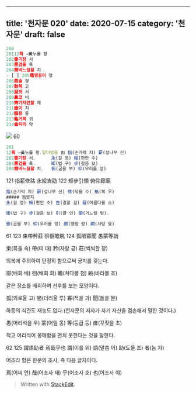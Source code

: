 ---
title: '천자문 020'
date: 2020-07-15
category: '천자문'
draft: false
----
```js
200
20112획 →黃누를 황
202黍기장 서
203黑검을 흑
204黹바느질할 치
- [ ] 205黽맹꽁이 맹
206鼎솥 정
207鼓북 고
208鼠쥐 서
209鼻코 비
210齊가지런할 제
211齒이 치
212龍용 룡
213龜거북 귀
214龠피리 약
```
![](https://i.ibb.co/NVL9xqL/Screen-Shot-2020-07-15-at-10-26-30-AM.png)
60
```js
201
12획 →黃누를 황.말미암을 由 指(손가락 지) 薪(섶나무 신)
202黍기장 서.      永(길 영) 綏(편안 수)
203黑검을 흑.      矩(법 구) 步(걸음 보)
204黹바느질할 치.   俯(굽을 부) 仰(우러를 앙)
```
121 指薪修祜 永綏吉劭 
122 矩步引領 俯仰廊廟 
```js
指(손가락 지) 薪(섶나무 신) 修(닦을 수) 祐(복 우)
##### 旨뜻지
永(길 영) 綏(편안 수) 吉(길할 길) 暦(아름다울 소)

矩(법 구) 步(걸음 보) 引(끌 인) 領(거느릴 령).

俯(굽을 부) 仰(우러를 앙) 廊(행랑 랑) 廟(사당 묘)

```
61
123 束帶矜莊 徘徊瞻眺 124 孤陋寡聞 愚蒙等誚 

束(묶을 속) 帶(띠 대) 矜(자랑 긍) 莊(씩씩할 장)

의복에 주의하여 단정히 함으로써 긍지를 갖는다.

徘(배회 배) 徊(배회 회) 瞻(쳐다볼 첨) 眺(바라볼 조)

같은 장소를 배회하며 선후를 보는 모양이다.

孤(외로울 고) 陋(더러울 루) 寡(적을 과) 聞(들을 문)

하등의 식견도 재능도 없다.(천자문의 저자가 자기 자신을 겸손해서 말한 것이다.)

愚(어리석을 우) 蒙(어릴 몽) 等(등급 등) 痱(꾸짖을 초)

적고 어리석어 몽매함을 면치 못한다는 것을 말한다.

62
125 謂語助者 焉哉乎也
謂(이를 위) 語(말씀 어) 助(도울 조) 者(놈 자)

어조라 함은 한문의 조사, 즉 다음 글자이다.

焉(어찌  언) 哉(어조사  재) 乎(어조사  호) 也(어조사  야)
> Written with [StackEdit](https://stackedit.io/).
<!--stackedit_data:
eyJoaXN0b3J5IjpbLTM2Mzk4NzEwNywxNjA0NDgyOTEsLTIwOT
I0Mjk3NTEsMTgxNzkzODgxMCwtMzU5ODUwMDYsLTUwNTM4OTcy
OSwyNDcyMjEzOTYsMTIwMzc3OTM1MCwtMTA1OTg4NjUwNCwtND
I4NjQ5NzEzXX0=
-->